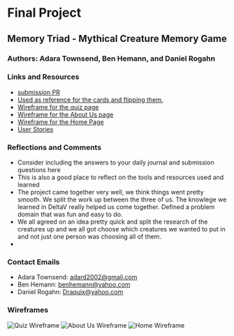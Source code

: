 # Final Project

## Memory Triad - Mythical Creature Memory Game

### Authors: Adara Townsend, Ben Hemann, and Daniel Rogahn

### Links and Resources
* [submission PR](http://xyz.com)
* [Used as reference for the cards and flipping them.](https://www.w3schools.com/howto/howto_css_flip_image.asp)
* [Wireframe for the quiz page](https://docs.google.com/drawings/d/1x06pTW7sNKQeYykRv_Sf9VuGsr0VKKibgXXojfrjdPU/edit?usp=sharing)
* [ Wireframe for the About Us page](https://docs.google.com/drawings/d/11ePUzTSPQ_CFE8P9bMs0dvyRTAth0_-8auYGDbkruaY/edit)
* [Wireframe for the Home Page](https://docs.google.com/drawings/d/1cN5aU8ji-ifQ8Bsc3aM8cMhG-obwma6PE0VGJ4O5hms/edit)
* [User Stories](https://docs.google.com/document/d/1LaakzMko6I535rUHdHolO-MO_Wrxu1syl1fvv1EnBF8/edit)

### Reflections and Comments
* Consider including the answers to your daily journal and submission questions here
* This is also a good place to reflect on the tools and resources used and learned
* The project came together very well, we think things went pretty smooth. We split the work up between the three of us. The knowlege we learned in DeltaV really helped us come together. Defined a problem domain that was fun and easy to do. 
* We all agreed on an idea pretty quick and split the research of the creatures up and we all got choose which creatures we wanted to put in and not just one person was choosing all of them. 
* 


### Contact Emails
* Adara Townsend: adard2002@gmail.com
* Ben Hemann: benhemann@yahoo.com
* Daniel Rogahn: Draquix@yahoo.com


### Wireframes
![Quiz Wireframe](images/ProjectWeekWireframeQuiz)
![About Us Wireframe](images/ProjectWeekWireframeAboutUs)
![Home Wireframe](images/ProjectWeekWireframeHome)